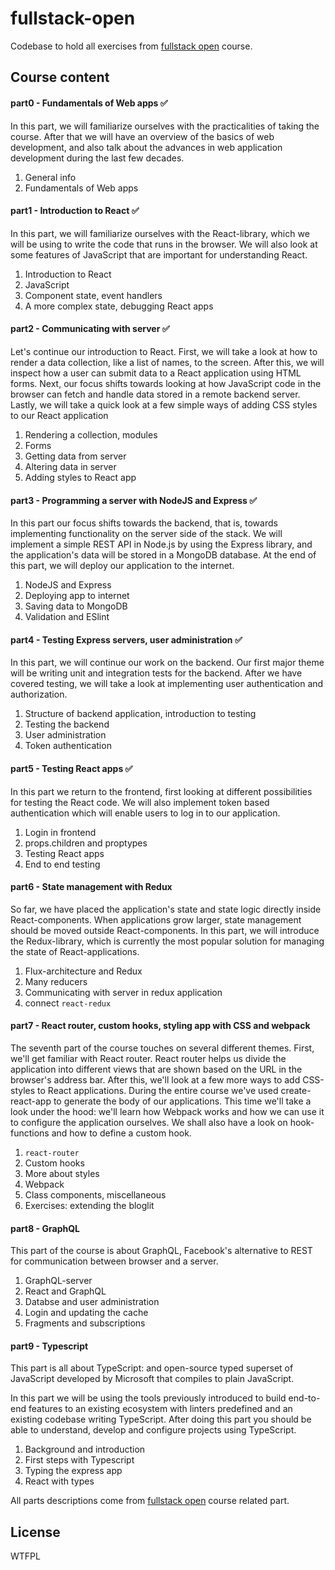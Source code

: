 # fullstack-open

Codebase to hold all exercises from [fullstack open](https://fullstackopen.com/en/) course.

## Course content

#### part0 - Fundamentals of Web apps :white_check_mark:

In this part, we will familiarize ourselves with the practicalities of taking the course. After that we will have an overview of the basics of web development, and also talk about the advances in web application development during the last few decades.

  1. General info
  2. Fundamentals of Web apps

#### part1 - Introduction to React :white_check_mark:

In this part, we will familiarize ourselves with the React-library, which we will be using to write the code that runs in the browser. We will also look at some features of JavaScript that are important for understanding React.

  1. Introduction to React
  2. JavaScript
  3. Component state, event handlers
  4. A more complex state, debugging React apps

#### part2 - Communicating with server :white_check_mark:

Let's continue our introduction to React. First, we will take a look at how to render a data collection, like a list of names, to the screen. After this, we will inspect how a user can submit data to a React application using HTML forms. Next, our focus shifts towards looking at how JavaScript code in the browser can fetch and handle data stored in a remote backend server. Lastly, we will take a quick look at a few simple ways of adding CSS styles to our React application

  1. Rendering a collection, modules
  2. Forms
  3. Getting data from server
  4. Altering data in server
  5. Adding styles to React app

#### part3 - Programming a server with NodeJS and Express :white_check_mark:

In this part our focus shifts towards the backend, that is, towards implementing functionality on the server side of the stack. We will implement a simple REST API in Node.js by using the Express library, and the application's data will be stored in a MongoDB database. At the end of this part, we will deploy our application to the internet.

  1. NodeJS and Express
  2. Deploying app to internet
  3. Saving data to MongoDB
  4. Validation and ESlint

#### part4 - Testing Express servers, user administration :white_check_mark:

In this part, we will continue our work on the backend. Our first major theme will be writing unit and integration tests for the backend. After we have covered testing, we will take a look at implementing user authentication and authorization.

 1. Structure of backend application, introduction to testing
 2. Testing the backend
 3. User administration
 4. Token authentication

#### part5 - Testing React apps :white_check_mark:

In this part we return to the frontend, first looking at different possibilities for testing the React code. We will also implement token based authentication which will enable users to log in to our application.

 1. Login in frontend
 2. props.children and proptypes
 3. Testing React apps
 4. End to end testing

#### part6 - State management with Redux

So far, we have placed the application's state and state logic directly inside React-components. When applications grow larger, state management should be moved outside React-components. In this part, we will introduce the Redux-library, which is currently the most popular solution for managing the state of React-applications.

 1. Flux-architecture and Redux
 2. Many reducers
 3. Communicating with server in redux application
 4. connect `react-redux`

#### part7 - React router, custom hooks, styling app with CSS and webpack

The seventh part of the course touches on several different themes. First, we'll get familiar with React router. React router helps us divide the application into different views that are shown based on the URL in the browser's address bar. After this, we'll look at a few more ways to add CSS-styles to React applications. During the entire course we've used create-react-app to generate the body of our applications. This time we'll take a look under the hood: we'll learn how Webpack works and how we can use it to configure the application ourselves. We shall also have a look on hook-functions and how to define a custom hook.

 1. `react-router`
 2. Custom hooks
 3. More about styles
 4. Webpack
 5. Class components, miscellaneous
 6. Exercises: extending the bloglit

#### part8 - GraphQL

This part of the course is about GraphQL, Facebook's alternative to REST for communication between browser and a server.

 1. GraphQL-server
 2. React and GraphQL
 3. Databse and user administration
 4. Login and updating the cache
 5. Fragments and subscriptions

#### part9 - Typescript

This part is all about TypeScript: and open-source typed superset of JavaScript developed by Microsoft that compiles to plain JavaScript.

In this part we will be using the tools previously introduced to build end-to-end features to an existing ecosystem with linters predefined and an existing codebase writing TypeScript. After doing this part you should be able to understand, develop and configure projects using TypeScript.

 1. Background and introduction
 2. First steps with Typescript
 3. Typing the express app
 4. React with types

 All parts descriptions come from [fullstack open](https://fullstackopen.com/en/) course related part.

 ## License

WTFPL
